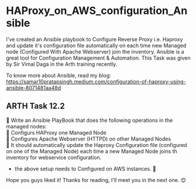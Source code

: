 # HAProxy_on_AWS_configuration_Ansible

I've created an Ansible playbook to Configure Reverse Proxy i.e. Haproxy and update it's configuration file automatically on each time new Managed node (Configured With Apache Webserver) join the inventory. Ansible is a great tool for Configuration Management & Automation. This Task was given by Sir Vimal Daga in the Arth training recently.

To know more about Ansible, read my blog:\
https://samar10pratapsingh.medium.com/configuration-of-haproxy-using-ansible-8071481aa48d

## ARTH Task 12.2
🔰 Write an Ansible PlayBook that does the following operations in the managed nodes:\
🔹 Configurs HAProxy one Managed Node\
🔹 Configures Apache Webserver (HTTPD) on other Managed Nodes\
🔹 It should automatically update the Haproxy Configuration file (configured on one of the Managed Node) each time a new Managed Node joins th inventory for webservice configuration.
- the above setup needs to Configured on AWS instances. 🚩

Hope you guys liked it! Thanks for reading, I'll meet you in the next one. 😊
